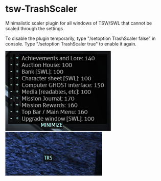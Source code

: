 # tsw-TrashScaler
Minimalistic scaler plugin for all windows of TSW/SWL that cannot be scaled through the settings

To disable the plugin temporarily, type "/setoption TrashScaler false" in console. Type "/setoption TrashScaler true" to enable it again.

![Example screenshot 1](https://raw.githubusercontent.com/infidel-/tsw-TrashScaler/master/shots/trash03.png)
![Example screenshot 2](https://raw.githubusercontent.com/infidel-/tsw-TrashScaler/master/shots/trash02.png)
